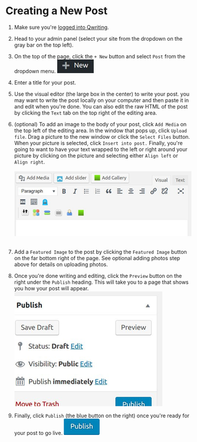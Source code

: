 # Creating a New Post

1. Make sure you're [logged into Qwriting](http://qcvoices.qwriting.qc.cuny.edu/wp-login.php?redirect_to=http%3A%2F%2Fqcvoices.qwriting.qc.cuny.edu%2F).
2. Head to your admin panel (select your site from the dropdown on the gray bar on the top left).
3. On the top of the page, click the `+ New` button and select `Post` from the dropdown menu. ![screenshot of new post button](wp-new-post.jpg)
4. Enter a title for your post. 
5. Use the visual editor (the large box in the center) to write your post. you may want to write the post locally on your computer and then paste it in and edit when you're done. You can also edit the raw HTML of the post by clicking the `Text` tab on the top right of the editing area. 
6. (optional) To add an image to the body of your post, click `Add Media` on the top left of the editing area. In the window that pops up, click `Upload file`. Drag a picture to the new window or click the `Select Files` button. When your picture is selected, click `Insert into post.` Finally, you're going to want to have your text wrapped to the left or right around your picture by clicking on the picture and selecting either `Align left` or `Align right`. <br><br>![add media screenshot](add-media.jpg)<br><br>
7. Add a `Featured Image` to the post by clicking the `Featured Image` button on the far bottom right of the page. See optional adding photos step above for details on uploading photos. 
9. Once you're done writing and editing, click the `Preview` button on the right under the `Publish` heading. This will take you to a page that shows you how your post will appear. <br><img src="preview-post.jpg" style="text-align: left">


10. Finally, click `Publish` (the blue button on the right) once you're ready for your post to go live. ![photo of publish button](publish.jpg)
